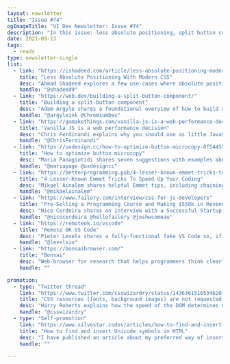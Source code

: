 ```yaml
---
layout: newsletter
title: "Issue #74"
ogImageTitle: "UI Dev Newsletter: Issue #74"
description: "In this issue: less absolute positioning, split button component, 4 emmet tricks, and more."
date: 2021-09-13
tags:
  - reads
type: newsletter-single
list:
  - link: "https://ishadeed.com/article/less-absolute-positioning-modern-css/"
    title: "Less Absolute Positioning With Modern CSS"
    desc: "Ahmad Shadeed explores a few use-cases where absolute positioning isn’t needed anymore."
    handle: "@shadeed9"
  - link: "https://web.dev/building-a-split-button-component/"
    title: "Building a split-button component"
    desc: "Adam Argyle shares a foundational overview of how to build an accessible split-button component."
    handle: "@argyleink @ChromiumDev"
  - link: "https://gomakethings.com/vanilla-js-is-a-web-performance-decision/"
    title: "Vanilla JS is a web performance decision"
    desc: "Chris Ferdinandi explains why you should use as little JavaScript as possible if you care about your users."
    handle: "@ChrisFerdinandi"
  - link: "https://uxdesign.cc/how-to-optimize-button-microcopy-8f54455d311d"
    title: "How to optimize button microcopy"
    desc: "Maria Panagiotidi shares seven suggestions with examples about how to write better call-to-action microcopy."
    handle: "@mariapage @uxdesigncc"
  - link: "https://betterprogramming.pub/4-lesser-known-emmet-tricks-to-speed-up-your-coding-882f4c8707e0"
    title: "4 Lesser-Known Emmet Tricks To Speed Up Your Coding"
    desc: "Mikael Ainalem shares helpful Emmet tips, including chaining CSS commands and setting the size of image elements."
    handle: "@mikaelainalem"
  - link: "https://www.failory.com/interview/css-for-js-developers"
    title: "Pre-Selling a Programming Course and Making $550k in Revenue"
    desc: "Nico Cerdeira shares an interview with a Successful Startup Founder Josh Comeau."
    handle: "@nicocerdeira @hellofailory @joshwcomeau"
  - link: "https://remoteok.io/vscode"
    title: "Remote OK VS Code"
    desc: "Pieter Levels shares a fully-functional fake VS Code so, if you're a programmer, you too can browse remote jobs in your office without your boss finding out."
    handle: "@levelsio"
  - link: "https://bonsaibrowser.com/"
    title: "Bonsai"
    desc: "Web-browser for research that helps programmers think clearly."
    handle: ""

promotion:
  - type: "Twitter thread"
    link: "https://www.twitter.com/csswizardry/status/1436361516534620168"
    title: "CSS resources (fonts, background images) are not requested by your CSS, but by the DOM node that needs them"
    desc: "Harry Roberts explains how the speed of the DOM determines CSS-resource discovery, not the speed of the CSS itself."
    handle: "@csswizardry"
  - type: "Self-promotion"
    link: "https://www.silvestar.codes/articles/how-to-find-and-insert-unicode-symbols-in-html/"
    title: "How to find and insert Unicode symbols in HTML"
    desc: "I have published an article about my preferred way of inserting Unicode characters in HTML."
    handle: ""

---
```

